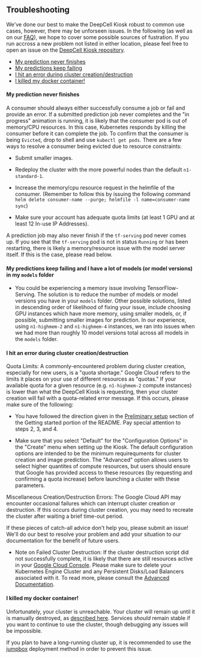 ## Troubleshooting

We've done our best to make the DeepCell Kiosk robust to common use cases, however, there may be unforseen issues. In the following (as well as on our [FAQ](http://www.deepcell.org/faq)), we hope to cover some possible sources of fustration. If you run accross a new problem not listed in either location, please feel free to open an issue on the [DeepCell Kiosk repository](`https://www.github.com/vanvalenlab/kiosk`).

* [My prediction never finishes](#ttoc1)
* [My predictions keep failing](#ttoc2)
* [I hit an error during cluster creation/destruction](#ttoc3)
* [I killed my docker container!](#ttoc4)

<a name="ttoc1"></a>
#### My prediction never finishes

A consumer should always either successfully consume a job or fail and provide an error. If a submitted prediction job never completes and the "in progress" animation is running, it is likely that the consumer pod is out of memory/CPU resources. In this case, Kubernetes responds by killing the consumer before it can complete the job. To confirm that the consumer is being `Evicted`, drop to shell and use `kubectl get pods`. There are a few ways to resolve a consumer being evicted due to resource constraints:

* Submit smaller images.

* Redeploy the cluster with the more powerful nodes than the default `n1-standard-1`.

* Increase the memory/cpu resource request in the helmfile of the consumer. (Remember to follow this by issuing the following command `helm delete consumer-name --purge; helmfile -l name=consumer-name sync`)

* Make sure your account has adequate quota limits (at least 1 GPU and at least 12 In-use IP Addresses).

A prediction job may also never finish if the `tf-serving` pod never comes up. If you see that the `tf-serving` pod is not in status `Running` or has been restarting, there is likely a memory/resource issue with the model server itself. If this is the case, please read below.

<a name="ttoc2"></a>
#### My predictions keep failing and I have a lot of models (or model versions) in my `models` folder

- You could be experiencing a memory issue involving TensorFlow-Serving. The solution is to reduce the number of models or model versions you have in your `models` folder. Other possible solutions, listed in descending order of likelihood of fixing your issue, include choosing GPU instances which have more memory, using smaller models, or, if possible, submitting smaller images for prediction. In our experience, using `n1-highmem-2` and `n1-highmem-4` instances, we ran into issues when we had more than roughly 10 model versions total across all models in the `models` folder.

<a name="ttoc3"></a>
#### I hit an error during cluster creation/destruction

Quota Limits: A commonly-encountered problem during cluster creation, especially for new users, is a "quota shortage." Google Cloud refers to the limits it places on your use of different resources as "quotas." If your available quota for a given resource (e.g. `n1-highmem-2` compute instances) is lower than what the DeepCell Kiosk is requesting, then your cluster creation will fail with a quota-related error message. If this occurs, please make sure of the following:

* You have followed the direction given in the [Preliminary setup](https://github.com/vanvalenlab/kiosk#toc1) section of the Getting started portion of the README. Pay special attention to steps 2, 3, and 4.

* Make sure that you select "Default" for the "Configuration Options" in the "Create" menu when setting up the Kiosk. The default configuration options are intended to be the minimum requirequments for cluster creation and image prediction. The "Advanced" option allows users to select higher quantites of compute resources, but users should ensure that Google has provided access to these resources (by requesting and confirming a quota increase) before launching a cluster with these parameters.

Miscellaneous Creation/Destruction Errors: The Google Cloud API may encounter occasional failures which can interrupt cluster creation or destruction. If this occurs during cluster creation, you may need to recreate the cluster after waiting a brief time-out period.

If these pieces of catch-all advice don't help you, please submit an issue! We'll do our best to resolve your problem and add your situation to our documentation for the benefit of future users.

* Note on Failed Cluster Destruction: If the cluster destruction script did not successfully complete, it is likely that there are still resources active in your [Google Cloud Console](https://console.cloud.google.com).  Please make sure to delete your Kubernetes Engine Cluster and any Persistent Disks/Load Balancers associated with it. To read more, please consult the [Advanced Documentation](ADVANCED_DOCUMENTATION.md#failcd).

<a name="ttoc4"></a>
#### I killed my docker container!

Unfortunately, your cluster is unreachable. Your cluster will remain up until it is manually destroyed, as [described here](ADVANCED_DOCUMENTATION.md#failcd). Services *should* remain stable if you want to continue to use the cluster, though debugging any issues will be impossible.

If you plan to have a long-running cluster up, it is recommended to use the [jumpbox](ADVANCED_DOCUMENTATION.md#jumpbox) deployment method in order to prevent this issue.
